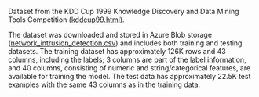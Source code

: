 Dataset from the KDD Cup 1999 Knowledge Discovery and Data Mining Tools Competition (<a href="http://kdd.ics.uci.edu/databases/kddcup99/kddcup99.html">kddcup99.html</a>).<p> </p>The dataset was downloaded and stored in Azure Blob storage (<a href="https://azuremlsampleexperiments.blob.core.chinacloudapi.cn/datasets/network_intrusion_detection.csv">network_intrusion_detection.csv</a>) and includes both training and testing datasets. The training dataset has approximately 126K rows and 43 columns, including the labels; 3 columns are part of the label information, and 40 columns, consisting of numeric and string/categorical features, are available for training the model. The test data has approximately 22.5K test examples with the same 43 columns as in the training data.
